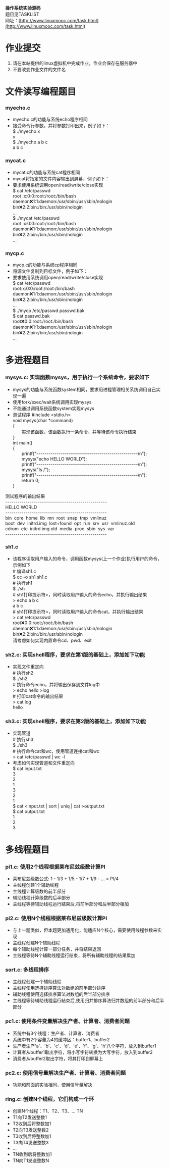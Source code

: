 **操作系统实验源码**  
题目见TASKLIST  
网址：[http://www.linuxmooc.com/task.html](http://www.linuxmooc.com/task.html)  
# 作业提交
1. 请在本站提供的linux虚拟机中完成作业，作业会保存在服务器中
2. 不要改变作业文件的文件名

# 文件读写编程题目
### myecho.c
* myecho.c的功能与系统echo程序相同
* 接受命令行参数，并将参数打印出来，例子如下：  
$ ./myecho x  
x  
$ ./myecho a b c  
a b c  

### mycat.c
* mycat.c的功能与系统cat程序相同
* mycat将指定的文件内容输出到屏幕，例子如下：
* 要求使用系统调用open/read/write/close实现  
$ cat /etc/passwd  
root \:x:0:0:root:/root:/bin/bash  
daemon:x:1:1:daemon:/usr/sbin:/usr/sbin/nologin  
bin:x:2:2:bin:/bin:/usr/sbin/nologin  
...  
$ ./mycat /etc/passwd  
root \:x:0:0:root:/root:/bin/bash  
daemon:x:1:1:daemon:/usr/sbin:/usr/sbin/nologin  
bin:x:2:2:bin:/bin:/usr/sbin/nologin  
...
  
### mycp.c
* mycp.c的功能与系统cp程序相同
* 将源文件复制到目标文件，例子如下：
* 要求使用系统调用open/read/write/close实现  
$ cat /etc/passwd  
root\:x:0:0:root:/root:/bin/bash  
daemon:x:1:1:daemon:/usr/sbin:/usr/sbin/nologin  
bin:x:2:2:bin:/bin:/usr/sbin/nologin  
...  
$ ./mycp /etc/passwd passwd.bak   
$ cat passwd.bak  
root:x:0:0:root:/root:/bin/bash  
daemon:x:1:1:daemon:/usr/sbin:/usr/sbin/nologin  
bin:x:2:2:bin:/bin:/usr/sbin/nologin  
...  


# 多进程题目
### mysys.c: 实现函数mysys，用于执行一个系统命令，要求如下
* mysys的功能与系统函数system相同，要求用进程管理相关系统调用自己实现一遍
* 使用fork/exec/wait系统调用实现mysys
* 不能通过调用系统函数system实现mysys
* 测试程序
\#include <stdio.h>  
void mysys(char *command)  
{  
&emsp;&emsp;实现该函数，该函数执行一条命令，并等待该命令执行结束  
}  
int main()  
{  
&emsp;&emsp;printf("--------------------------------------------------\n");  
&emsp;&emsp;mysys("echo HELLO WORLD");  
&emsp;&emsp;printf("--------------------------------------------------\n");  
&emsp;&emsp;mysys("ls /");  
&emsp;&emsp;printf("--------------------------------------------------\n");  
&emsp;&emsp;return 0;  
}  

测试程序的输出结果  
\--------------------------------------------------  
HELLO WORLD  
\--------------------------------------------------  
bin&nbsp;&nbsp;core&nbsp;&nbsp;home&nbsp;&nbsp;lib&nbsp;&nbsp;mn&nbsp;&nbsp;root&nbsp;&nbsp;snap&nbsp;&nbsp;tmp&nbsp;&nbsp;vmlinuz  
boot&nbsp;&nbsp;dev&nbsp;&nbsp;initrd.img&nbsp;&nbsp;lost+found&nbsp;&nbsp;opt&nbsp;&nbsp;run&nbsp;&nbsp;srv&nbsp;&nbsp;usr&nbsp;&nbsp;vmlinuz.old  
cdrom&nbsp;&nbsp;etc&nbsp;&nbsp;initrd.img.old&nbsp;&nbsp;media&nbsp;&nbsp;proc&nbsp;&nbsp;sbin&nbsp;&nbsp;sys&nbsp;&nbsp;var  
\--------------------------------------------------  

### sh1.c
* 该程序读取用户输入的命令，调用函数mysys(上一个作业)执行用户的命令，示例如下  
\# 编译sh1.c  
$ cc -o sh1 sh1.c  
\# 执行sh1  
$ ./sh   
\# sh1打印提示符>，同时读取用户输入的命令echo，并执行输出结果  
\> echo a b c  
a b c  
\# sh1打印提示符>，同时读取用户输入的命令cat，并执行输出结果  
\> cat /etc/passwd  
root:x:0:0:root:/root:/bin/bash  
daemon:x:1:1:daemon:/usr/sbin:/usr/sbin/nologin  
bin:x:2:2:bin:/bin:/usr/sbin/nologin  
请考虑如何实现内置命令cd、pwd、exit  

### sh2.c: 实现shell程序，要求在第1版的基础上，添加如下功能
* 实现文件重定向  
\# 执行sh2  
$ ./sh2  
\# 执行命令echo，并将输出保存到文件log中  
\> echo hello >log  
\# 打印cat命令的输出结果  
\> cat log  
hello  

### sh3.c: 实现shell程序，要求在第2版的基础上，添加如下功能
* 实现管道  
\# 执行sh3  
$ ./sh3  
\# 执行命令cat和wc，使用管道连接cat和wc  
\> cat /etc/passwd | wc -l  
* 考虑如何实现管道和文件重定向  
$ cat input.txt   
3  
2  
1  
3  
2  
1  
$ cat <input.txt | sort | uniq | cat >output.txt  
$ cat output.txt  
1  
2  
3  

# 多线程题目
### pi1.c: 使用2个线程根据莱布尼兹级数计算PI
* 莱布尼兹级数公式: 1 - 1/3 + 1/5 - 1/7 + 1/9 - ... = PI/4
* 主线程创建1个辅助线程
* 主线程计算级数的前半部分
* 辅助线程计算级数的后半部分
* 主线程等待辅助线程运行結束后,将前半部分和后半部分相加

### pi2.c: 使用N个线程根据莱布尼兹级数计算PI
* 与上一题类似，但本题更加通用化，能适应N个核心，需要使用线程参数来实现
* 主线程创建N个辅助线程
* 每个辅助线程计算一部分任务，并将结果返回
* 主线程等待N个辅助线程运行结束，将所有辅助线程的结果累加

### sort.c: 多线程排序
* 主线程创建一个辅助线程
* 主线程使用选择排序算法对数组的前半部分排序
* 辅助线程使用选择排序算法对数组的后半部分排序
* 主线程等待辅助线程运行結束后,使用归并排序算法归并数组的前半部分和后半部分

### pc1.c: 使用条件变量解决生产者、计算者、消费者问题
* 系统中有3个线程：生产者、计算者、消费者
* 系统中有2个容量为4的缓冲区：buffer1、buffer2
* 生产者生产'a'、'b'、'c'、‘d'、'e'、'f'、'g'、'h'八个字符，放入到buffer1
* 计算者从buffer1取出字符，将小写字符转换为大写字符，放入到buffer2
* 消费者从buffer2取出字符，将其打印到屏幕上

### pc2.c: 使用信号量解决生产者、计算者、消费者问题
* 功能和前面的实验相同，使用信号量解决

### ring.c: 创建N个线程，它们构成一个环
* 创建N个线程：T1、T2、T3、… TN
* T1向T2发送整数1
* T2收到后将整数加1
* T2向T3发送整数2
* T3收到后将整数加1
* T3向T4发送整数3
*  …
* TN收到后将整数加1
* TN向T1发送整数N
